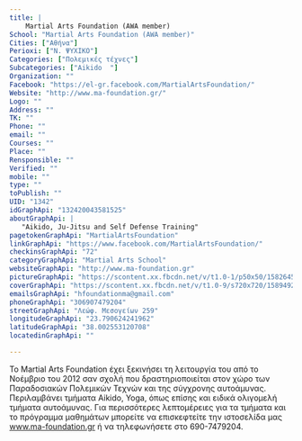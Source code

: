 ```yaml
---
title: |
    Martial Arts Foundation (AWA member)
School: "Martial Arts Foundation (AWA member)"
Cities: ["Αθήνα"]
Perioxi: ["Ν. ΨΥΧΙΚΟ"]
Categories: ["Πολεμικές τέχνες"]
Subcategories: ["Aikido  "]
Organization: ""
Facebook: "https://el-gr.facebook.com/MartialArtsFoundation/"
Website: "http://www.ma-foundation.gr/"
Logo: ""
Address: ""
TK: ""
Phone: ""
email: ""
Courses: ""
Place: ""
Rensponsible: ""
Verified: ""
mobile: ""
type: ""
toPublish: ""
UID: "1342"
idGraphApi: "132420043581525"
aboutGraphApi: | 
   "Aikido, Ju-Jitsu and Self Defense Training"
pagetokenGraphApi: "MartialArtsFoundation"
linkGraphApi: "https://www.facebook.com/MartialArtsFoundation/"
checkinsGraphApi: "72"
categoryGraphApi: "Martial Arts School"
websiteGraphApi: "http://www.ma-foundation.gr"
pictureGraphApi: "https://scontent.xx.fbcdn.net/v/t1.0-1/p50x50/15826458_781735408649982_8210791217446483158_n.png?oh=bbd3c0eb15390297c55e39032557c6e8&amp;oe=5AFFCB65"
coverGraphApi: "https://scontent.xx.fbcdn.net/v/t1.0-9/s720x720/15894925_781823958641127_8338203491090976137_n.png?oh=645a278d7b8f4707e855b68f06b4c11e&amp;oe=5B055ED4"
emailsGraphApi: "hfoundationma@gmail.com"
phoneGraphApi: "306907479204"
streetGraphApi: "Λεώφ. Μεσογείων 259"
longitudeGraphApi: "23.790624241962"
latitudeGraphApi: "38.002553120708"
locatedinGraphApi: ""

---
```


To Martial Arts Foundation έχει ξεκινήσει τη λειτουργία του από το Νοέμβριο του 2012 σαν σχολή που δραστηριοποιείται στον χώρο των Παραδοσιακών Πολεμικών Τεχνών και της σύγχρονης αυτοάμυνας. Περιλαμβάνει τμήματα Aikido, Yoga, όπως επίσης και ειδικά ολιγομελή τμήματα αυτοάμυνας. Για περισσότερες λεπτομέρειες για τα τμήματα και το πρόγραμμα μαθημάτων μπορείτε να επισκεφτείτε την ιστοσελίδα μας www.ma-foundation.gr ή να τηλεφωνήσετε στο 690-7479204.

